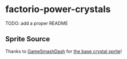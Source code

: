 # factorio-power-crystals

TODO: add a proper README

## Sprite Source

Thanks to [GameSmashDash](https://gamesmashdash.newgrounds.com/) for [the base crystal sprite](https://www.newgrounds.com/art/view/gamesmashdash/pixel-art-crystal-gems-redesign-freedom-planet-2)!
